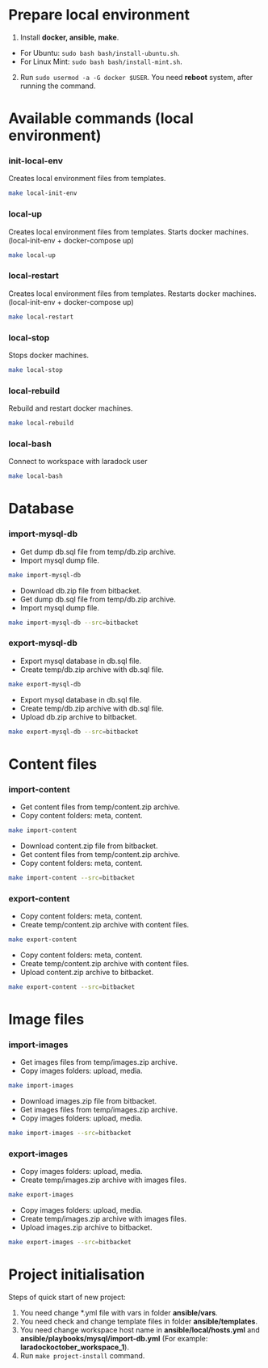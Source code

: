 # Prepare local environment

1. Install **docker, ansible, make**.
  * For Ubuntu: ```sudo bash bash/install-ubuntu.sh```.
  * For Linux Mint: ```sudo bash bash/install-mint.sh```.
2. Run ```sudo usermod -a -G docker $USER```.
You need **reboot** system, after running the command.

# Available commands (local environment)

### init-local-env

Creates local environment files from templates.
```bash
make local-init-env
```

### local-up

Creates local environment files from templates. Starts docker machines. (local-init-env + docker-compose up)
```bash
make local-up
```

### local-restart

Creates local environment files from templates. Restarts docker machines. (local-init-env + docker-compose up)
```bash
make local-restart
```

### local-stop

Stops docker machines.
```bash
make local-stop
```

### local-rebuild

Rebuild and restart docker machines.
```bash
make local-rebuild
```

### local-bash

Connect to workspace with laradock user
```bash
make local-bash
```

# Database

### import-mysql-db

  * Get dump db.sql file from temp/db.zip archive.
  * Import mysql dump file.
```bash
make import-mysql-db
```

  * Download db.zip file from bitbacket.
  * Get dump db.sql file from temp/db.zip archive.
  * Import mysql dump file.
```bash
make import-mysql-db --src=bitbacket
```

### export-mysql-db

  * Export mysql database in db.sql file.
  * Create temp/db.zip archive with db.sql file.
```bash
make export-mysql-db
```

  * Export mysql database in db.sql file.
  * Create temp/db.zip archive with db.sql file.
  * Upload db.zip archive to bitbacket.
```bash
make export-mysql-db --src=bitbacket
```

# Content files

### import-content

  * Get content files from temp/content.zip archive.
  * Copy content folders: meta, content.
```bash
make import-content
```

  * Download content.zip file from bitbacket.
  * Get content files from temp/content.zip archive.
  * Copy content folders: meta, content.
```bash
make import-content --src=bitbacket
```

### export-content

  * Copy content folders: meta, content.
  * Create temp/content.zip archive with content files.
```bash
make export-content
```

  * Copy content folders: meta, content.
  * Create temp/content.zip archive with content files.
  * Upload content.zip archive to bitbacket.
```bash
make export-content --src=bitbacket
```

# Image files

### import-images

  * Get images files from temp/images.zip archive.
  * Copy images folders: upload, media.
```bash
make import-images
```

  * Download images.zip file from bitbacket.
  * Get images files from temp/images.zip archive.
  * Copy images folders: upload, media.
```bash
make import-images --src=bitbacket
```

### export-images

  * Copy images folders: upload, media.
  * Create temp/images.zip archive with images files.
```bash
make export-images
```

  * Copy images folders: upload, media.
  * Create temp/images.zip archive with images files.
  * Upload images.zip archive to bitbacket.
```bash
make export-images --src=bitbacket
```

# Project initialisation

Steps of quick start of new project:
1. You need change *.yml file with vars in folder **ansible/vars**.
2. You need check and change template files in folder **ansible/templates**.
3. You need change workspace host name in **ansible/local/hosts.yml** and **ansible/playbooks/mysql/import-db.yml** (For example: **laradockoctober_workspace_1**).
4. Run ```make project-install``` command.